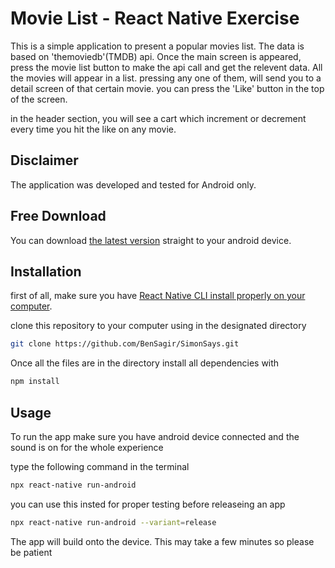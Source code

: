 # Movie List - React Native Exercise

This is a simple application to present a popular movies list.
The data is based on 'themoviedb'(TMDB) api.
Once the main screen is appeared, press the movie list button to make the api call and get the relevent data. All the movies will appear in a list. pressing any one of them, will send you to a detail screen of that certain movie. you can press the 'Like' button in the top of the screen.

in the header section, you will see a cart which increment or decrement every time you hit the like on any movie.


## Disclaimer

The application was developed and tested for Android only.


## Free Download

You can download [the latest version](https://github.com/BenSagir/Movie/raw/master/App/output/app-release.apk) straight to your android device.

## Installation

first of all, make sure you have [React Native CLI install properly on your computer](https://reactnative.dev/docs/environment-setup).

clone this repository to your computer using in the designated directory
```bash
git clone https://github.com/BenSagir/SimonSays.git
```
Once all the files are in the directory install all dependencies with

```bash
npm install
```


## Usage

To run the app make sure you have android device connected and the sound is on for the whole experience 

type the following command in the terminal

```bash
npx react-native run-android
```
you can use this insted for proper testing before releaseing an app
```bash
npx react-native run-android --variant=release
```
The app will build onto the device. This may take a few minutes so please be patient

